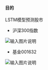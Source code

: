 
#### 目的
LSTM模型预测股市

*  沪深300指数

![输入图片说明](https://images.gitee.com/uploads/images/2020/0906/081954_b06ba898_379161.png "hs300.png")

*  基金001632

![输入图片说明](https://images.gitee.com/uploads/images/2020/0906/082011_ac9d83fa_379161.png "001632.png")
